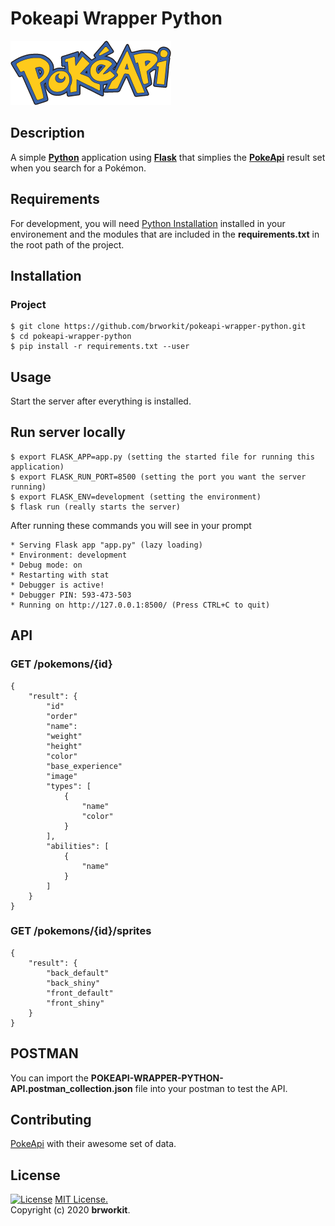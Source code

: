 # Pokeapi Wrapper Python

<a href="https://pokeapi.co/"><img src="https://raw.githubusercontent.com/PokeAPI/media/master/logo/pokeapi_256.png" title="PokeApi" alt="PokeApi"></a>

## Description
A simple [**Python**](https://www.python.org/) application using [**Flask**](https://flask.palletsprojects.com/en/1.1.x/) that simplies the [**PokeApi**](https://pokeapi.co/) result set when you search for a Pokémon. 

## Requirements
For development, you will need [Python Installation](https://www.python.org/downloads/release/python-382/) installed in your environement and the modules that are included in the **requirements.txt** in the root path of the project. 
    
## Installation

### Project
    $ git clone https://github.com/brworkit/pokeapi-wrapper-python.git
    $ cd pokeapi-wrapper-python
    $ pip install -r requirements.txt --user
    
## Usage

Start the server after everything is installed.

## Run server locally
    
    $ export FLASK_APP=app.py (setting the started file for running this application)
    $ export FLASK_RUN_PORT=8500 (setting the port you want the server running)
    $ export FLASK_ENV=development (setting the environment)
    $ flask run (really starts the server)

After running these commands you will see in your prompt

    * Serving Flask app "app.py" (lazy loading)
    * Environment: development
    * Debug mode: on
    * Restarting with stat
    * Debugger is active!
    * Debugger PIN: 593-473-503
    * Running on http://127.0.0.1:8500/ (Press CTRL+C to quit)


## API

### GET /pokemons/{id}
    {
        "result": {
            "id"
            "order"
            "name":
            "weight"
            "height"
            "color"
            "base_experience"
            "image"
            "types": [
                {
                    "name"
                    "color"
                }
            ],
            "abilities": [
                {
                    "name"
                }
            ]
        }
    }

### GET /pokemons/{id}/sprites
    {
        "result": {
            "back_default"
            "back_shiny"
            "front_default"
            "front_shiny"
        }
    }


## POSTMAN
You can import the **POKEAPI-WRAPPER-PYTHON-API.postman_collection.json** file into your postman to test the API. 

## Contributing
[PokeApi](https://pokeapi.co/) with their awesome set of data.  

## License
[![License](http://img.shields.io/:license-mit-blue.svg?style=flat-square)](http://badges.mit-license.org)
[MIT License.](https://opensource.org/licenses/MIT)    
Copyright (c) 2020 **brworkit**.
